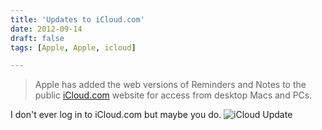 ```yaml
---
title: 'Updates to iCloud.com'
date: 2012-09-14
draft: false
tags: [Apple, Apple, icloud]

---
```


> Apple has added the web versions of Reminders and Notes to the public [iCloud.com](http://www.icloud.com) website for access from desktop Macs and PCs.

I don't ever log in to iCloud.com but maybe you do. ![iCloud Update](https://chrisenns.com/wp-content/uploads/2012/09/Screen-Shot-2012-09-14-at-10.11.24-AM-600x316.png "iCloud Update")